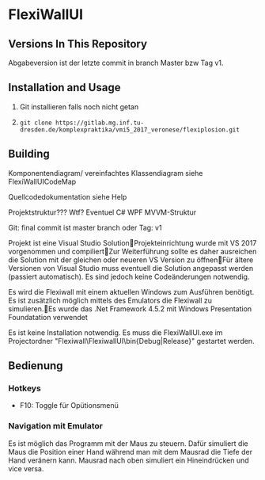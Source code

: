 # FlexiWallUI

## Versions In This Repository

Abgabeversion ist der letzte commit in branch Master bzw Tag v1.

## Installation and Usage

1. Git installieren falls noch nicht getan

2. `git clone https://gitlab.mg.inf.tu-dresden.de/komplexpraktika/vmi5_2017_veronese/flexiplosion.git`

## Building

Komponentendiagram/ vereinfachtes Klassendiagram siehe FlexiWallUICodeMap

Quellcodedokumentation siehe Help

Projektstruktur??? Wtf? Eventuel C# WPF MVVM-Struktur

Git: final commit ist master branch oder Tag: v1

Projekt ist eine Visual Studio SolutionProjekteinrichtung wurde mit VS 2017 vorgenommen und compiliertZur Weiterführung sollte es daher ausreichen die Solution mit der gleichen oder neueren VS Version zu öffnenFür ältere Versionen von Visual Studio muss eventuell die Solution angepasst werden (passiert automatisch). Es sind jedoch keine Codeänderungen notwendig.

Es wird die Flexiwall mit einem aktuellen Windows zum Ausführen benötigt. Es ist zusätzlich möglich mittels des Emulators die Flexiwall zu simulieren.Es wurde das .Net Framework 4.5.2 mit Windows Presentation Foundatation verwendet

Es ist keine Installation notwendig.
Es muss die FlexiWallUI.exe im Projectordner "Flexiwall\FlexiwallUI\bin\{Debug|Release}" gestartet werden.


## Bedienung
### Hotkeys
* F10: Toggle für Opütionsmenü
### Navigation mit Emulator
Es ist möglich das Programm mit der Maus zu steuern. Dafür simuliert die Maus die Position einer Hand während man mit dem Mausrad die Tiefe der Hand veränern kann.
Mausrad nach oben simuliert ein Hineindrücken und vice versa.